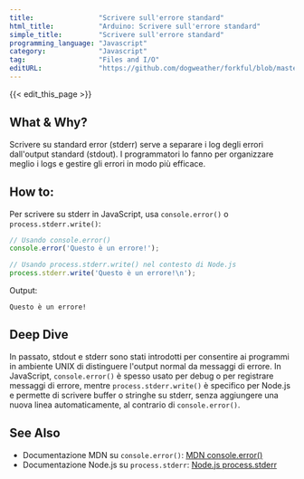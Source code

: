 ```yaml
---
title:                "Scrivere sull'errore standard"
html_title:           "Arduino: Scrivere sull'errore standard"
simple_title:         "Scrivere sull'errore standard"
programming_language: "Javascript"
category:             "Javascript"
tag:                  "Files and I/O"
editURL:              "https://github.com/dogweather/forkful/blob/master/content/it/javascript/writing-to-standard-error.md"
---
```


{{< edit_this_page >}}

## What & Why?
Scrivere su standard error (stderr) serve a separare i log degli errori dall'output standard (stdout). I programmatori lo fanno per organizzare meglio i logs e gestire gli errori in modo più efficace.

## How to:
Per scrivere su stderr in JavaScript, usa `console.error()` o `process.stderr.write()`:

```Javascript
// Usando console.error()
console.error('Questo è un errore!');

// Usando process.stderr.write() nel contesto di Node.js
process.stderr.write('Questo è un errore!\n');
```

Output:
```
Questo è un errore!
```

## Deep Dive
In passato, stdout e stderr sono stati introdotti per consentire ai programmi in ambiente UNIX di distinguere l'output normal da messaggi di errore. In JavaScript, `console.error()` è spesso usato per debug o per registrare messaggi di errore, mentre `process.stderr.write()` è specifico per Node.js e permette di scrivere buffer o stringhe su stderr, senza aggiungere una nuova linea automaticamente, al contrario di `console.error()`.

## See Also
- Documentazione MDN su `console.error()`: [MDN console.error()](https://developer.mozilla.org/en-US/docs/Web/API/Console/error)
- Documentazione Node.js su `process.stderr`: [Node.js process.stderr](https://nodejs.org/api/process.html#process_process_stderr)
